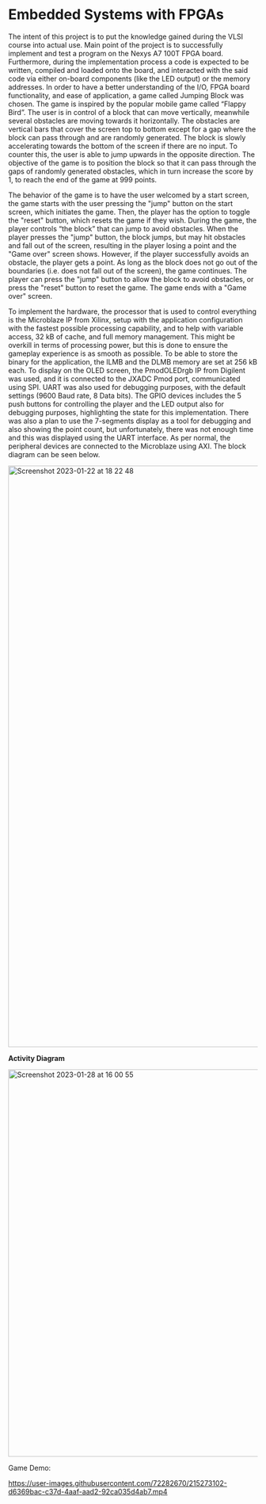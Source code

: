 # Embedded Systems with FPGAs



The intent of this project is to put the knowledge gained during the VLSI course into actual use. Main point of the project is to successfully implement and test a program on the Nexys A7 100T FPGA board. Furthermore, during the implementation process a code is expected to be written, compiled and loaded onto the board, and interacted with the said code via either on-board components (like the LED output) or the memory addresses.
In order to have a better understanding of the I/O, FPGA board functionality, and ease of application, a game called Jumping Block was chosen. The game is inspired by the popular mobile game called “Flappy Bird”. The user is in control of a block that can move vertically, meanwhile several obstacles are moving towards it horizontally. The obstacles are vertical bars that cover the screen top to bottom except for a gap where the block can pass through and are randomly generated. The block is slowly accelerating towards the bottom of the screen if there are no input. To counter this, the user is able to jump upwards in the opposite direction. The objective of the game is to position the block so that it can pass through the gaps of randomly generated obstacles, which in turn increase the score by 1, to reach the end of the game at 999 points.



The behavior of the game is to have the user welcomed by a start screen, the game starts with the user pressing the "jump" button on the start screen, which initiates the game. Then, the player has the option to toggle the "reset" button, which resets the game if they wish. During the game, the player controls “the block” that can jump to avoid obstacles. When the player presses the "jump" button, the block jumps, but may hit obstacles and fall out of the screen, resulting in the player losing a point and the "Game over" screen shows. However, if the player successfully avoids an obstacle, the player gets a point.
As long as the block does not go out of the boundaries (i.e. does not fall out of the screen), the game continues. The player can press the "jump" button to allow the block to avoid obstacles, or press the "reset" button to reset the game.
The game ends with a "Game over" screen.



To implement the hardware, the processor that is used to control everything is the Microblaze IP from Xilinx, setup with the application configuration with the fastest possible processing capability, and to help with variable access, 32 kB of cache, and full memory management. This might be overkill in terms of processing power, but this is done to ensure the gameplay experience is as smooth as possible. To be able to store the binary for the application, the ILMB and the DLMB memory are set at 256 kB each. To display on the OLED screen, the PmodOLEDrgb IP from Digilent was used, and it is connected to the JXADC Pmod port, communicated using SPI. UART was also used for debugging purposes, with the default settings (9600 Baud rate, 8 Data bits). The GPIO devices includes the 5 push buttons for controlling the player and the LED output also for debugging purposes, highlighting the state for this implementation. There was also a plan to use the 7-segments display as a tool for debugging and also showing the point count, but unfortunately, there was not enough time and this was displayed using the UART interface. As per normal, the peripheral devices are connected to the Microblaze using AXI. The block diagram can be seen below.



<img width="1174" alt="Screenshot 2023-01-22 at 18 22 48" src="https://user-images.githubusercontent.com/72282670/215272958-326483b3-222a-44b1-bc13-140c96e471c6.png">






**Activity Diagram**


<img width="782" alt="Screenshot 2023-01-28 at 16 00 55" src="https://user-images.githubusercontent.com/72282670/215273544-549a1261-4c74-4b62-8fef-1c28bb467014.png">




Game Demo:


https://user-images.githubusercontent.com/72282670/215273102-d6369bac-c37d-4aaf-aad2-92ca035d4ab7.mp4
















 
